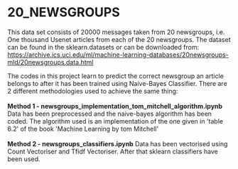 # 20_NEWSGROUPS

This data set consists of 20000 messages taken from 20 newsgroups, i.e. One thousand Usenet articles from each of the 20 newsgroups. The dataset can be found in the sklearn.datasets or can be downloaded from: 
https://archive.ics.uci.edu/ml/machine-learning-databases/20newsgroups-mld/20newsgroups.data.html

The codes in this project learn to predict the correct newsgroup an article belongs to after it has been trained using Naive-Bayes Classifier. There are 2 different methodologies used to achieve the same thing:
<br>
<br>
**Method 1 - newsgroups_implementation_tom_mitchell_algorithm.ipynb** Data has been preprocessed and the naive-bayes algorithm has been coded. The algorithm used is an implementation of the one given in 'table 6.2' of the book 'Machine Learning by tom Mitchell' 
<br>
<br>
**Method 2 - newsgroups_classifiers.ipynb** Data has been vectorised using Count Vectoriser and Tfidf Vectoriser. After that sklearn classifiers have been used. 

